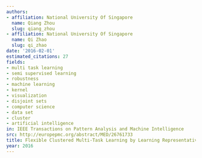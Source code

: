 ```yaml
---
authors:
- affiliation: National University Of Singapore
  name: Qiang Zhou
  slug: qiang_zhou
- affiliation: National University Of Singapore
  name: Qi Zhao
  slug: qi_zhao
date: '2016-02-01'
estimated_citations: 27
fields:
- multi task learning
- semi supervised learning
- robustness
- machine learning
- kernel
- visualization
- disjoint sets
- computer science
- data set
- cluster
- artificial intelligence
in: IEEE Transactions on Pattern Analysis and Machine Intelligence
src: http://europepmc.org/abstract/MED/26761733
title: Flexible Clustered Multi-Task Learning by Learning Representative Tasks
year: 2016
---
```

